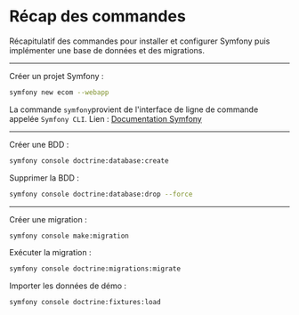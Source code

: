 # Récap des commandes

Récapitulatif des commandes pour installer et configurer Symfony puis implémenter une base de données et des migrations.

---

Créer un projet Symfony :

```bash
symfony new ecom --webapp
```

La commande `symfony`provient de l'interface de ligne de commande appelée `Symfony CLI`. Lien : [Documentation Symfony](https://symfony.com/download)

---

Créer une BDD :

```bash
symfony console doctrine:database:create
```

Supprimer la BDD :
```bash
symfony console doctrine:database:drop --force
```

---

Créer une migration :
```bash
symfony console make:migration
```

Exécuter la migration :
```bash
symfony console doctrine:migrations:migrate
```

Importer les données de démo :

```bash
symfony console doctrine:fixtures:load
```

